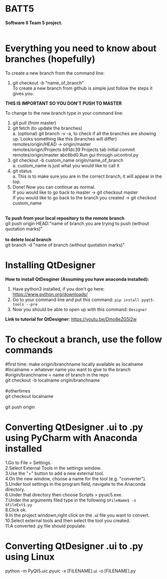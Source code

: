 # BATT5
<b>Software II Team 5 project.<br><br></b>
# Everything you need to know about branches (hopefully)

To create a new branch from the command line:
  1. git checkout -b "name_of_branch" <br>
To create a new branch from github is simple just follow the steps it gives you. <br>

<b> THIS IS IMPORTANT SO YOU DON'T PUSH TO MASTER </b> <br>

To change to the new branch type in your command line:
  1. git pull (from master) <br>
  2. git fetch (to update the branches) <br>
    a. (optional) git branch -v -a, to check if all the branches are showing up. Looks something like this (branches will differ) <br>
        remotes/origin/HEAD           -> origin/master <br>
        remotes/origin/Projects       b91dc39 Projects tab initial commit <br>
        remotes/origin/master         abc6bd0 Run gui through uicontrol.py <br>
  3. git checkout -b custom_name origin/name_of_branch <br>
    a. custom_name is just what you would like to call it <br>
  4. git status <br>
    a. This is to make sure you are in the correct branch, it will appear in the top. <br>
  5. Done! Now you can continue as normal. <br>
If you would like to go back to master -> git checkout master <br>
If you would like to go back to the branch you created -> git checkout custom_name <br>
<br>
<b> To push from your local repository to the remote branch</b><br>
git push origin HEAD:"name of branch you are trying to push (without quotation marks)"<br>
<br>
<b>to delete local branch</b><br>
git branch -d "name of branch (without quotation marks)"<br>

# Installing QtDesigner
<b>How to install QtDesginer (Assuming you have anaconda installed):</b> <br>
1. Have python3 installed, if you don't go here: https://www.python.org/downloads/ <br>
2. Go to your command line and put this command: `pip install pyqt5-tools --pre` <br>
3. Now you should be able to open up with this command: `Designer` <br>

<b>Link to tutorial for QtDesigner:</b> https://youtu.be/Dmo8eZG5I2w

# To checkout a branch, use the follow commands<br>

#first time: make origin/branchname locally available as localname<br>
#localname = whatever name you want to give to the branch<br>
#origin/branchname = name of branch in the repo<br>
git checkout -b localname origin/branchname <br>
<br>
#othertimes <br>
git checkout localname <br>
<br>
git push origin<br>
# Converting QtDesigner .ui to .py using PyCharm with Anaconda installed
 1.Go to File > Settings.<br>
 2.Select External Tools in the settings window.<br>
 3.Use the "+" button to add a new external tool.<br>
 4.On the new window, choose a name for the tool (e.g. "converter").<br>
 5.Under tool settings in the program field, navigate to the Anaconda directory.<br>
 6.Under that directory then choose Scripts > pyuic5.exe.<br>
 7.Under the arguments filed type in the following `$FileName$ -o $FileExt$.py`<br>
 8.Click ok.<br>
 9.In the project windown,right click on the .ui file you want to convert.<br>
10.Select external tools and then select the tool you created.<br>
11.A converted .py file should populate.<br>

# Converting QtDesigner .ui to .py using Linux <br>
python -m PyQt5.uic.pyuic -x [FILENAME].ui -o [FILENAME].py<br>
 
